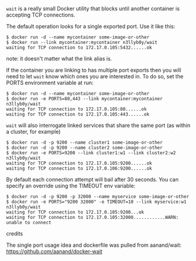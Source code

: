 `wait` is a really small Docker utility that blocks until another container is accepting TCP connections.

The default operation looks for a single exported port. Use it like this:

    $ docker run -d --name mycontainer some-image-or-other
    $ docker run --link mycontainer:mycontainer n3llyb0y/wait
    waiting for TCP connection to 172.17.0.105:5432......ok

note: it doesn't matter what the link alias is.

If the container you are linking to has multiple port exports then you will need
to let `wait` know which ones you are interested in. To do so, set the PORTS environment
variable at run:

    $ docker run -d --name mycontainer some-image-or-other
    $ docker run -e PORTS=80,443 --link mycontainer:mycontainer n3llyb0y/wait
    waiting for TCP connection to 172.17.0.105:80......ok
    waiting for TCP connection to 172.17.0.105:443......ok

`wait` will also interrogate linked services that share the same port (as within a cluster, for example)

    $ docker run -d -p 9200 --name cluster1 some-image-or-other
    $ docker run -d -p 9200 --name cluster2 some-image-or-other
    $ docker run -e PORTS=9200 --link cluster1:w1 --link cluster2:w2 n3llyb0y/wait
    waiting for TCP connection to 172.17.0.105:9200......ok
    waiting for TCP connection to 172.17.0.106:9200......ok

By default each connection attempt will bail after 30 seconds. You can specify an override using the TIMEOUT env variable:

    $ docker run -d -p 9200 -p 32000 --name myservice some-image-or-other
    $ docker run -e PORTS="9200 32000" -e TIMEOUT=10 --link myservice:w1 n3llyb0y/wait
    waiting for TCP connection to 172.17.0.105:9200...ok
    waiting for TCP connection to 172.17.0.105:32000............WARN: unable to connect

credits

The single port usage idea and dockerfile was pulled from aanand/wait: https://github.com/aanand/docker-wait
